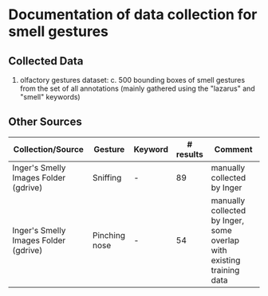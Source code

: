 # Documentation of data collection for smell gestures

## Collected Data
1. olfactory gestures dataset: c. 500 bounding boxes of smell gestures from the set of all annotations (mainly gathered using the "lazarus" and "smell" keywords)

## Other Sources 
| Collection/Source | Gesture | Keyword | # results | Comment |
| --- | --- | --- | --- | --- | 
| Inger's Smelly Images Folder (gdrive) | Sniffing | - | 89 | manually collected by Inger | 
| Inger's Smelly Images Folder (gdrive) | Pinching nose | - | 54 | manually collected by Inger, some overlap with existing training data | 

